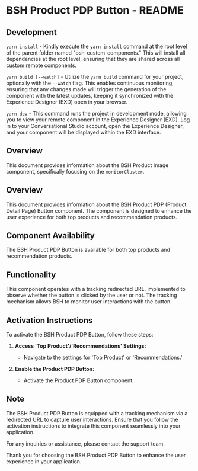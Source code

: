 # BSH Product PDP Button - README

## Development

`yarn install` - Kindly execute the `yarn install` command at the root level of the parent folder named "bsh-custom-components." This will install all dependencies at the root level, ensuring that they are shared across all custom remote components.

`yarn build [--watch]` - Utilize the `yarn build` command for your project, optionally with the `--watch` flag. This enables continuous monitoring, ensuring that any changes made will trigger the generation of the component with the latest updates, keeping it synchronized with the Experience Designer (EXD) open in your browser.

`yarn dev` - This command runs the project in development mode, allowing you to view your remote component in the Experience Designer (EXD). Log in to your Conversational Studio account, open the Experience Designer, and your component will be displayed within the EXD interface.

## Overview

This document provides information about the BSH Product Image component, specifically focusing on the `monitorCluster`.
## Overview

This document provides information about the BSH Product PDP (Product Detail Page) Button component. The component is designed to enhance the user experience for both top products and recommendation products.

## Component Availability

The BSH Product PDP Button is available for both top products and recommendation products.

## Functionality

This component operates with a tracking redirected URL, implemented to observe whether the button is clicked by the user or not. The tracking mechanism allows BSH to monitor user interactions with the button.

## Activation Instructions

To activate the BSH Product PDP Button, follow these steps:

1. **Access 'Top Product'/'Recommendations' Settings:**
   - Navigate to the settings for 'Top Product' or 'Recommendations.'

2. **Enable the Product PDP Button:**
   - Activate the Product PDP Button component.

## Note

The BSH Product PDP Button is equipped with a tracking mechanism via a redirected URL to capture user interactions. Ensure that you follow the activation instructions to integrate this component seamlessly into your application.

For any inquiries or assistance, please contact the support team.

Thank you for choosing the BSH Product PDP Button to enhance the user experience in your application.